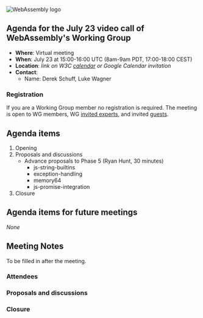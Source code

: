 ![WebAssembly logo](/images/WebAssembly.png)

## Agenda for the July 23 video call of WebAssembly's Working Group

- **Where**: Virtual meeting
- **When**: July 23 at 15:00-16:00 UTC (8am-9am PDT, 17:00-18:00 CEST)
- **Location**: *link on W3C [calendar](https://www.w3.org/groups/wg/wasm/calendar/) or Google Calendar invitation*
- **Contact**:
    - Name: Derek Schuff, Luke Wagner

### Registration

If you are a Working Group member no registration is required.
The meeting is open to WG members, WG [invited experts](https://www.w3.org/policies/process/#invited-expert-wg),
and invited [guests](https://www.w3.org/policies/process/#GeneralMeetings).

## Agenda items

1. Opening
1. Proposals and discussions
   * Advance proposals to Phase 5 (Ryan Hunt, 30 minutes)
     * js-string-builtins
     * exception-handling
     * memory64
     * js-promise-integration
1. Closure

## Agenda items for future meetings

*None*

## Meeting Notes

To be filled in after the meeting.

### Attendees

### Proposals and discussions

### Closure

